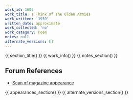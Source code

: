 ```yaml
---
work_id: 1602
work_title: I Think Of The Olden Armies
work_written: '1959'
written_date: approximate
work_collected: 'no'
work_category: Poem
notes: null
alternate_versions: []
---
```


{{ section_title() }}
{{ work_info() }}
{{ notes_section() }}
## Forum References
- [Scan of magazine appearance](https://bukowskiforum.com/showthread.php?t=85)

{{ appearances_section() }}
{{ alternate_versions_section() }}